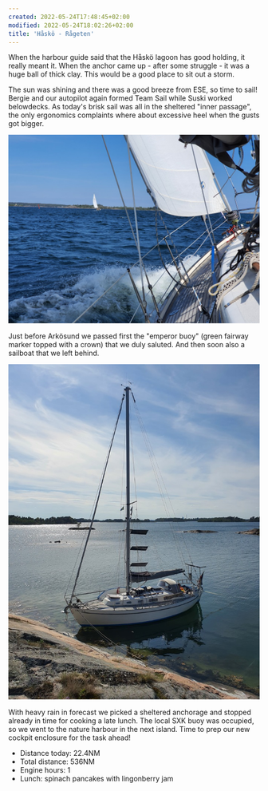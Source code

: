 ```yaml
---
created: 2022-05-24T17:48:45+02:00
modified: 2022-05-24T18:02:26+02:00
title: 'Håskö - Rågeten'
---
```


When the harbour guide said that the Håskö lagoon has good holding, it really meant it. When the anchor came up - after some struggle - it was a huge ball of thick clay. This would be a good place to sit out a storm.

The sun was shining and there was a good breeze from ESE, so time to sail! Bergie and our autopilot again formed Team Sail while Suski worked belowdecks. As today's brisk sail was all in the sheltered "inner passage", the only ergonomics complaints where about excessive heel when the gusts got bigger.

![Chase is on](../2022/6145f08b9d9a3fbd7ef0f0c0321bb0ef.jpg) 

Just before Arkösund we passed first the "emperor buoy" (green fairway marker topped with a crown) that we duly saluted. And then soon also a sailboat that we left behind.

![Tied up](../2022/848fbcf1927192cef0e3b919225c90a1.jpg) 

With heavy rain in forecast we picked a sheltered anchorage and stopped already in time for cooking a late lunch. The local SXK buoy was occupied, so we went to the nature harbour in the next island. Time to prep our new cockpit enclosure for the task ahead!

* Distance today: 22.4NM
* Total distance: 536NM
* Engine hours: 1
* Lunch: spinach pancakes with lingonberry jam
